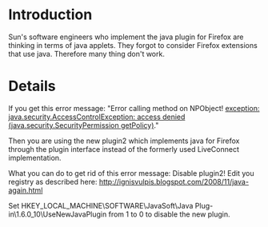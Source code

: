# Introduction #

Sun's software engineers who implement the java plugin for Firefox are thinking in terms of java applets. They forgot to consider Firefox extensions that use java.
Therefore many thing don't work.


# Details #

If you get this error message:
"Error calling method on NPObject! [exception: java.security.AccessControlException: access denied (java.security.SecurityPermission getPolicy)](plugin.md)."

Then you are using the new plugin2 which implements java for Firefox through the plugin interface instead of the formerly used LiveConnect implementation.

What you can do to get rid of this error message: Disable plugin2!
Edit you registry as described here: http://ignisvulpis.blogspot.com/2008/11/java-again.html

Set HKEY\_LOCAL\_MACHINE\SOFTWARE\JavaSoft\Java Plug-in\1.6.0\_10\UseNewJavaPlugin from 1 to 0 to disable the new plugin.
